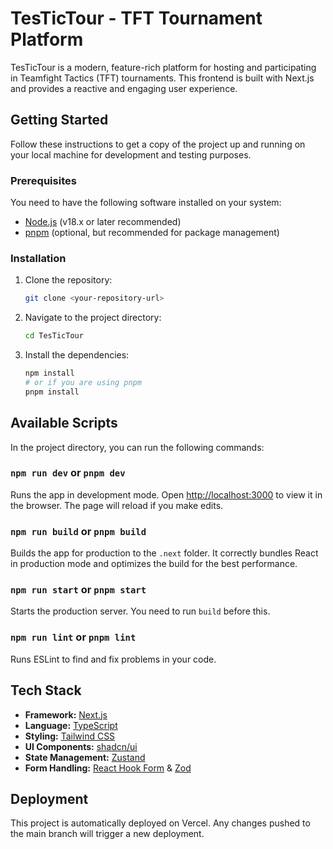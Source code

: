 # TesTicTour - TFT Tournament Platform

TesTicTour is a modern, feature-rich platform for hosting and participating in Teamfight Tactics (TFT) tournaments. This frontend is built with Next.js and provides a reactive and engaging user experience.

## Getting Started

Follow these instructions to get a copy of the project up and running on your local machine for development and testing purposes.

### Prerequisites

You need to have the following software installed on your system:

- [Node.js](https://nodejs.org/) (v18.x or later recommended)
- [pnpm](https://pnpm.io/installation) (optional, but recommended for package management)

### Installation

1.  Clone the repository:
    ```bash
    git clone <your-repository-url>
    ```
2.  Navigate to the project directory:
    ```bash
    cd TesTicTour
    ```
3.  Install the dependencies:
    ```bash
    npm install
    # or if you are using pnpm
    pnpm install
    ```

## Available Scripts

In the project directory, you can run the following commands:

### `npm run dev` or `pnpm dev`

Runs the app in development mode.
Open [http://localhost:3000](http://localhost:3000) to view it in the browser. The page will reload if you make edits.

### `npm run build` or `pnpm build`

Builds the app for production to the `.next` folder.
It correctly bundles React in production mode and optimizes the build for the best performance.

### `npm run start` or `pnpm start`

Starts the production server. You need to run `build` before this.

### `npm run lint` or `pnpm lint`

Runs ESLint to find and fix problems in your code.

## Tech Stack

- **Framework:** [Next.js](https://nextjs.org/)
- **Language:** [TypeScript](https://www.typescriptlang.org/)
- **Styling:** [Tailwind CSS](https://tailwindcss.com/)
- **UI Components:** [shadcn/ui](https://ui.shadcn.com/)
- **State Management:** [Zustand](https://github.com/pmndrs/zustand)
- **Form Handling:** [React Hook Form](https://react-hook-form.com/) & [Zod](https://zod.dev/)

## Deployment

This project is automatically deployed on Vercel. Any changes pushed to the main branch will trigger a new deployment.